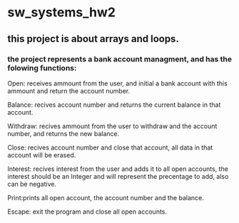 # sw_systems_hw2

## this project is about arrays and loops.

### the project represents a bank account managment, and has the folowing functions:

Open: receives ammount from the user, and initial a bank account with this ammount and return the account number.

Balance: recives account number and returns the current balance in that account.

Withdraw: recives ammount from the user to withdraw and the account number, and returns the new balance. 

Close: recives account number and close that account, all data in that account will be erased.

Interest: recives interest from the user and adds it to all open accounts,
the interest should be an Integer and will represent the precentage to add, also can be negative.
 
Print:prints all open account, the account number and the balance.
 
Escape: exit the program and close all open accounts.
